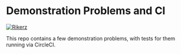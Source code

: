 # Demonstration Problems and CI

[![Rikerz](https://circleci.com/gh/Rikerz/demo.svg?style=svg)](https://circleci.com/gh/Rikerz/demo)

This repo contains a few demonstration problems, with tests for them running via CircleCI.

